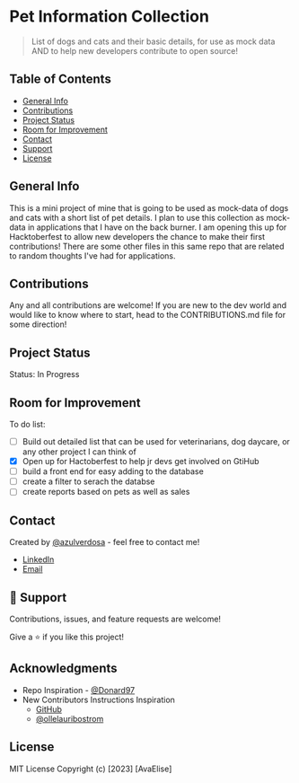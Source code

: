 # Pet Information Collection

> List of dogs and cats and their basic details, for use as mock data AND to help new developers contribute to open source!

## Table of Contents

- [General Info](#general-information)
- [Contributions](#contributions)
- [Project Status](#project-status)
- [Room for Improvement](#room-for-improvement)
- [Contact](#contact)
- [Support](#🤝-support)
- [License](#license)

## General Info

This is a mini project of mine that is going to be used as mock-data of dogs and cats with a short list of pet details. I plan to use this collection as mock-data in applications that I have on the back burner. I am opening this up for Hacktoberfest to allow new developers the chance to make their first contributions! There are some other files in this same repo that are related to random thoughts I've had for applications.

## Contributions

Any and all contributions are welcome! If you are new to the dev world and would like to know where to start, head to the CONTRIBUTIONS.md file for some direction!

## Project Status

Status: In Progress

## Room for Improvement

To do list:

- [ ] Build out detailed list that can be used for veterinarians, dog daycare, or any other project I can think of
- [x] Open up for Hactoberfest to help jr devs get involved on GtiHub
- [ ] build a front end for easy adding to the database
- [ ] create a filter to serach the databse
- [ ] create reports based on pets as well as sales

## Contact

Created by [@azulverdosa](https://github.com/azulverdosa) - feel free to contact me!

- [LinkedIn](https://www.linkedin.com/in/avatorre/ 'linked')
- [Email](mailto:ellemocambo@gmail.com)

## 🤝 Support

Contributions, issues, and feature requests are welcome!

Give a ⭐️ if you like this project!

## Acknowledgments

- Repo Inspiration - [@Donard97](https://github.com/Donard97/vet-clinic-database)
- New Contributors Instructions Inspiration
  - [GitHub](https://github.com/firstcontributions/first-contributions)
  - [@ollelauribostrom](https://github.com/ollelauribostrom/rebus)

## License

MIT License Copyright (c) [2023] [AvaElise]
